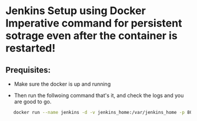 # Jenkins Setup using Docker Imperative command for persistent sotrage even after the container is restarted!


 ## Prequisites:
  - Make sure the docker is up and running
  
  - Then run the follwoing command that's it, and check the logs and you are good to go.
  
```sh
   docker run --name jenkins -d -v jenkins_home:/var/jenkins_home -p 8080:8080 -p 50000:50000 jenkins/jenkins:lts
```
